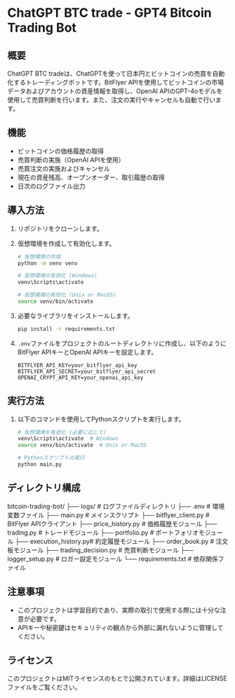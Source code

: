 # ChatGPT BTC trade - GPT4 Bitcoin Trading Bot

## 概要

ChatGPT BTC tradeは、ChatGPTを使って日本円とビットコインの売買を自動化するトレーディングボットです。BitFlyer APIを使用してビットコインの市場データおよびアカウントの資産情報を取得し、OpenAI APIのGPT-4oモデルを使用して売買判断を行います。また、注文の実行やキャンセルも自動で行います。

## 機能

- ビットコインの価格履歴の取得
- 売買判断の実施（OpenAI APIを使用）
- 売買注文の実施およびキャンセル
- 現在の資産残高、オープンオーダー、取引履歴の取得
- 日次のログファイル出力

## 導入方法

1. リポジトリをクローンします。

2. 仮想環境を作成して有効化します。

    ```sh
    # 仮想環境の作成
    python -m venv venv

    # 仮想環境の有効化 (Windows)
    venv\Scripts\activate

    # 仮想環境の有効化 (Unix or MacOS)
    source venv/bin/activate
    ```

3. 必要なライブラリをインストールします。

    ```sh
    pip install -r requirements.txt
    ```

4. `.env`ファイルをプロジェクトのルートディレクトリに作成し、以下のようにBitFlyer APIキーとOpenAI APIキーを設定します。

    ```
    BITFLYER_API_KEY=your_bitflyer_api_key
    BITFLYER_API_SECRET=your_bitflyer_api_secret
    OPENAI_CRYPT_API_KEY=your_openai_api_key
    ```

## 実行方法

1. 以下のコマンドを使用してPythonスクリプトを実行します。

    ```sh
    # 仮想環境を有効化 (必要に応じて)
    venv\Scripts\activate  # Windows
    source venv/bin/activate  # Unix or MacOS

    # Pythonスクリプトの実行
    python main.py
    ```

## ディレクトリ構成

bitcoin-trading-bot/
├── logs/ # ログファイルディレクトリ
├── .env # 環境変数ファイル
├── main.py # メインスクリプト
├── bitflyer_client.py # BitFlyer APIクライアント
├── price_history.py # 価格履歴モジュール
├── trading.py # トレードモジュール
├── portfolio.py # ポートフォリオモジュール
├── execution_history.py# 約定履歴モジュール
├── order_book.py # 注文板モジュール
├── trading_decision.py # 売買判断モジュール
├── logger_setup.py # ロガー設定モジュール
└── requirements.txt # 依存関係ファイル


## 注意事項

- このプロジェクトは学習目的であり、実際の取引で使用する際には十分な注意が必要です。
- APIキーや秘密鍵はセキュリティの観点から外部に漏れないように管理してください。

## ライセンス

このプロジェクトはMITライセンスのもとで公開されています。詳細はLICENSEファイルをご覧ください。

